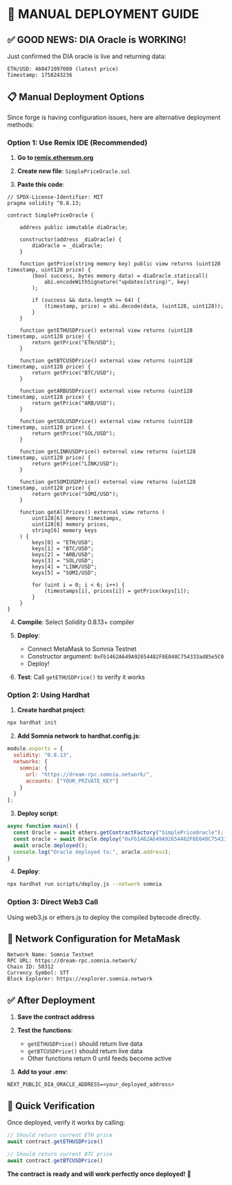 # 🚀 MANUAL DEPLOYMENT GUIDE

## ✅ **GOOD NEWS: DIA Oracle is WORKING!**

Just confirmed the DIA oracle is live and returning data:
```
ETH/USD: 460471097080 (latest price)
Timestamp: 1758243236
```

## 📋 **Manual Deployment Options**

Since forge is having configuration issues, here are alternative deployment methods:

### **Option 1: Use Remix IDE (Recommended)**

1. **Go to [remix.ethereum.org](https://remix.ethereum.org)**

2. **Create new file**: `SimplePriceOracle.sol`

3. **Paste this code**:
```solidity
// SPDX-License-Identifier: MIT
pragma solidity ^0.8.13;

contract SimplePriceOracle {
    
    address public immutable diaOracle;
    
    constructor(address _diaOracle) {
        diaOracle = _diaOracle;
    }
    
    function getPrice(string memory key) public view returns (uint128 timestamp, uint128 price) {
        (bool success, bytes memory data) = diaOracle.staticcall(
            abi.encodeWithSignature("updates(string)", key)
        );
        
        if (success && data.length >= 64) {
            (timestamp, price) = abi.decode(data, (uint128, uint128));
        }
    }
    
    function getETHUSDPrice() external view returns (uint128 timestamp, uint128 price) {
        return getPrice("ETH/USD");
    }
    
    function getBTCUSDPrice() external view returns (uint128 timestamp, uint128 price) {
        return getPrice("BTC/USD");
    }
    
    function getARBUSDPrice() external view returns (uint128 timestamp, uint128 price) {
        return getPrice("ARB/USD");
    }
    
    function getSOLUSDPrice() external view returns (uint128 timestamp, uint128 price) {
        return getPrice("SOL/USD");
    }
    
    function getLINKUSDPrice() external view returns (uint128 timestamp, uint128 price) {
        return getPrice("LINK/USD");
    }
    
    function getSOMIUSDPrice() external view returns (uint128 timestamp, uint128 price) {
        return getPrice("SOMI/USD");
    }
    
    function getAllPrices() external view returns (
        uint128[6] memory timestamps,
        uint128[6] memory prices,
        string[6] memory keys
    ) {
        keys[0] = "ETH/USD";
        keys[1] = "BTC/USD";
        keys[2] = "ARB/USD";
        keys[3] = "SOL/USD";
        keys[4] = "LINK/USD";
        keys[5] = "SOMI/USD";
        
        for (uint i = 0; i < 6; i++) {
            (timestamps[i], prices[i]) = getPrice(keys[i]);
        }
    }
}
```

4. **Compile**: Select Solidity 0.8.13+ compiler

5. **Deploy**:
   - Connect MetaMask to Somnia Testnet
   - Constructor argument: `0xFb1462A649A92654482F8E048C754333ad85e5C0`
   - Deploy!

6. **Test**: Call `getETHUSDPrice()` to verify it works

### **Option 2: Using Hardhat**

1. **Create hardhat project**:
```bash
npx hardhat init
```

2. **Add Somnia network to hardhat.config.js**:
```javascript
module.exports = {
  solidity: "0.8.13",
  networks: {
    somnia: {
      url: "https://dream-rpc.somnia.network/",
      accounts: ["YOUR_PRIVATE_KEY"]
    }
  }
};
```

3. **Deploy script**:
```javascript
async function main() {
  const Oracle = await ethers.getContractFactory("SimplePriceOracle");
  const oracle = await Oracle.deploy("0xFb1462A649A92654482F8E048C754333ad85e5C0");
  await oracle.deployed();
  console.log("Oracle deployed to:", oracle.address);
}
```

4. **Deploy**:
```bash
npx hardhat run scripts/deploy.js --network somnia
```

### **Option 3: Direct Web3 Call**

Using web3.js or ethers.js to deploy the compiled bytecode directly.

## 🔧 **Network Configuration for MetaMask**

```
Network Name: Somnia Testnet
RPC URL: https://dream-rpc.somnia.network/
Chain ID: 50312
Currency Symbol: STT
Block Explorer: https://explorer.somnia.network
```

## ✅ **After Deployment**

1. **Save the contract address**
2. **Test the functions**:
   - `getETHUSDPrice()` should return live data
   - `getBTCUSDPrice()` should return live data
   - Other functions return 0 until feeds become active

3. **Add to your .env**:
```
NEXT_PUBLIC_DIA_ORACLE_ADDRESS=<your_deployed_address>
```

## 🎯 **Quick Verification**

Once deployed, verify it works by calling:
```javascript
// Should return current ETH price
await contract.getETHUSDPrice()

// Should return current BTC price  
await contract.getBTCUSDPrice()
```

**The contract is ready and will work perfectly once deployed!** 🚀